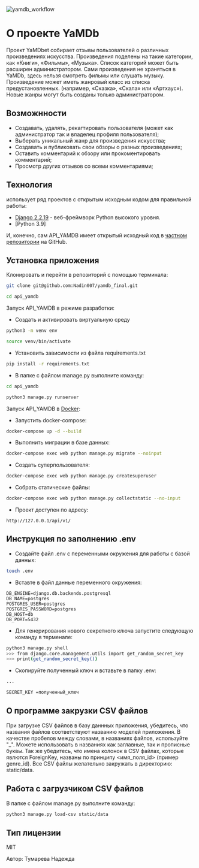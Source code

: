 ![yamdb_workflow](https://github.com/Nadin007/yamdb_final/actions/workflows/yamdb_workflow.yml/badge.svg)

# О проекте YaMDb

Проект YaMDbet собирает отзывы пользователей о различных произведениях искусства.
Произведения поделены на такие категории, как «Книги», «Фильмы», «Музыка».
Список категорий может быть расширен администратором.
Сами произведения не храняться в YaMDb, здесь нельзя смотреть фильмы или слушать музыку.
Произведение может иметь жанровый класс из списка предустановленных.
(например, «Сказка», «Скала» или «Артхаус»). Новые жанры могут быть созданы только администратором.

## Возможнности

- Создавать, удалять, рекагтировать пользователя (может как администратор так и владелец профиля пользователя);
- Выберать уникальный жанр для произведения искусства;
- Создавать и публиковать свои обзоры о разных произведениях;
- Оставить комментарий к обзору или прокоментировать комментарий;
- Просмотр других отзывов со всеми комментариями;

## Технология

использует ряд проектов с открытым исходным кодом для правильной работы:

- [Django 2.2.19] - веб-фреймворк Python высокого уровня.
- [Python 3.9]

И, конечно, сам API_YAMDB имеет открытый исходный код в [частном репозитории][Nadin007/yamdb_final]
на GitHub.

## Установка приложения

Клонировать и перейти в репозиторий с помощью терминала:

```sh
git clone git@github.com:Nadin007/yamdb_final.git
```

```sh
cd api_yamdb
```

Запуск API_YAMDB в режиме разработки:
- Создать и активировать виртуальную среду

```sh
python3 -m venv env

```
```sh
source venv/bin/activate

```
- Установить зависимости из файла requirements.txt

```sh
pip install -r requirements.txt
```
- В папке с файлом manage.py выполните команду:

```sh
cd api_yamdb
```

```sh
python3 manage.py runserver
````

Запуск API_YAMDB в [Docker]:
- Запустить docker-compose:

```sh
docker-compose up -d --build
```
- Выполнить миграции в базе данных:

```sh
docker-compose exec web python manage.py migrate --noinput
```
- Создать суперпользователя:

```sh
docker-compose exec web python manage.py createsuperuser
```
- Собрать статические файлы:

```sh
docker-compose exec web python manage.py collectstatic --no-input
```
- Проект доступен по адресу:

`http://127.0.0.1/api/v1/`

## Инструкция по заполнению .env

- Создайте файл .env с переменными окружения для работы с базой данных:

```sh
touch .env
```
- Вставте в файл данные переменного окружения:

```
DB_ENGINE=django.db.backends.postgresql
DB_NAME=postgres
POSTGRES_USER=postgres
POSTGRES_PASSWORD=postgres
DB_HOST=db
DB_PORT=5432
```

-  Для генерирования нового секретного ключа запустите следующую команду в терменале:

```sh
python3 manage.py shell
>>> from django.core.management.utils import get_random_secret_key
>>> print(get_random_secret_key())
```

- Скопируйте полученный ключ и вставьте в папку .env:

```sh
...

SECRET_KEY =полученный_ключ
```

## О программе закрузки CSV файлов

При загрузке CSV файлов в базу даннных приложения, убедитесь, что названия файлов
соответствуют названию моделей приложения. В качестве пробелов между словами, в
названиях файлов, используйте "_". Можете использовать в названиях как заглавные,
так и прописные буквы. Так же убедитесь, что имена колонок в CSV файлах, которые
явлются ForeignKey, названы по принципу <имя_поля_id> (пример genre_id).
Все CSV файлы желательно закружать в директорию: static/data.

## Работа с загрузчиком CSV файлов

В папке с файлом manage.py выполните команду:

```sh
python3 manage.py load-csv static/data

```

## Тип лицензии

MIT


   [Django 2.2.19]: <https://www.djangoproject.com/download/>
   [Python 3.7]: <https://www.python.org/downloads/release/python-390/>
   [Docker]: <https://docs.docker.com/get-docker/>
   [Nadin007/yamdb_final]: https://github.com/Nadin007/yamdb_final
   

Автор:
Тумарева Надежда